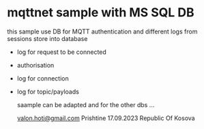 # mqttnet sample with MS SQL DB 

this sample use DB for MQTT authentication 
and different logs from sessions store into database

- log for request to be connected
- authorisation
- log for connection
- log for topic/payloads

  saample  can be adapted and for the other dbs ...

  valon.hoti@gmail.com 
  Prishtine 17.09.2023
  Republic Of Kosova
